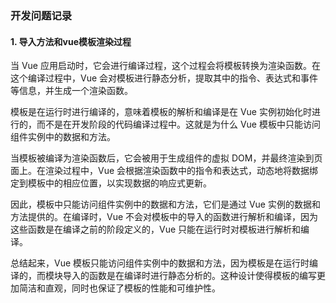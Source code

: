 ### 开发问题记录
#### 1. 导入方法和vue模板渲染过程
当 Vue 应用启动时，它会进行编译过程，这个过程会将模板转换为渲染函数。在这个编译过程中，Vue 会对模板进行静态分析，提取其中的指令、表达式和事件等信息，并生成一个渲染函数。

模板是在运行时进行编译的，意味着模板的解析和编译是在 Vue 实例初始化时进行的，而不是在开发阶段的代码编译过程中。这就是为什么 Vue 模板中只能访问组件实例中的数据和方法。

当模板被编译为渲染函数后，它会被用于生成组件的虚拟 DOM，并最终渲染到页面上。在渲染过程中，Vue 会根据渲染函数中的指令和表达式，动态地将数据绑定到模板中的相应位置，以实现数据的响应式更新。

因此，模板中只能访问组件实例中的数据和方法，它们是通过 Vue 实例的数据和方法提供的。在编译时，Vue 不会对模板中的导入的函数进行解析和编译，因为这些函数是在编译之前的阶段定义的，Vue 只能在运行时对模板进行解析和编译。

总结起来，Vue 模板只能访问组件实例中的数据和方法，因为模板是在运行时编译的，而模块导入的函数是在编译时进行静态分析的。这种设计使得模板的编写更加简洁和直观，同时也保证了模板的性能和可维护性。